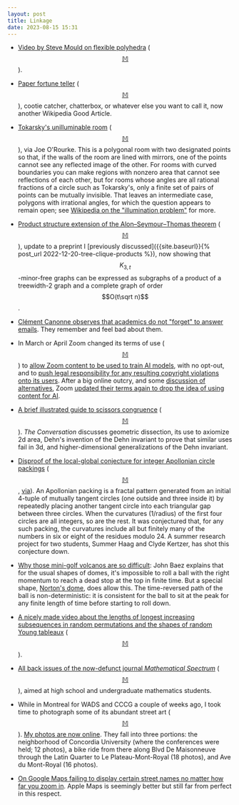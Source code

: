 ```yaml
---
layout: post
title: Linkage
date: 2023-08-15 15:31
---
```

* [Video by Steve Mould on flexible polyhedra](https://www.youtube.com/watch?v=JiC6DbBoV4Y) <span style="white-space:nowrap">([$$\mathbb{M}$$](https://mathstodon.xyz/@robinhouston/110814099127989546)).</span>

* [Paper fortune teller](https://en.wikipedia.org/wiki/Paper_fortune_teller) <span style="white-space:nowrap">([$$\mathbb{M}$$](https://mathstodon.xyz/@11011110/110820688879250478)),</span> cootie catcher, chatterbox, or whatever else you want to call it, now another Wikipedia Good Article.

* [Tokarsky's unilluminable room](https://makezine.com/article/technology/computers-mobile/the-unilluminable-room-problem/) <span style="white-space:nowrap">([$$\mathbb{M}$$](https://mathstodon.xyz/@11011110/110827924214552616)),</span> via Joe O'Rourke. This is a polygonal room with two designated points so that, if the walls of the room are lined with mirrors, one of the points cannot see any reflected image of the other. For rooms with curved boundaries you can make regions with nonzero area that cannot see reflections of each other, but for rooms whose angles are all rational fractions of a circle such as Tokarsky's, only a finite set of pairs of points can be mutually invisible. That leaves an intermediate case, polygons with irrational angles, for which the question appears to remain open; see [Wikipedia on the "illumination problem"](https://en.wikipedia.org/wiki/Illumination_problem) for more.

* [Product structure extension of the Alon–Seymour–Thomas theorem](https://arxiv.org/abs/2212.08739) <span style="white-space:nowrap">([$$\mathbb{M}$$](https://mathstodon.xyz/@DavidWood/110828271125932844)),</span> update to a preprint I [previously discussed]({{site.baseurl}}{% post_url 2022-12-20-tree-clique-products %}), now showing that <span style="white-space:nowrap">$$K_{3,t}$$-minor-free</span> graphs can be expressed as subgraphs of a product of a <span style="white-space:nowrap">treewidth-2</span> graph and a complete graph of <span style="white-space:nowrap">order $$O(t\sqrt n)$$.</span>

* [Clément Canonne observes that academics do not "forget" to answer emails](https://mathstodon.xyz/@ccanonne/110842350503487374). They remember and feel bad about them.

* In March or April Zoom changed its terms of use <span style="white-space:nowrap">([$$\mathbb{M}$$](https://mathstodon.xyz/@11011110/110849610932572476))</span> to [allow Zoom content to be used to train AI models](https://www.cnbc.com/2023/08/07/zoom-ai-tools-trained-using-some-customer-data.html), with no opt-out, and to [push legal responsibility for any resulting copyright violations onto its users](https://the.webm.ink/not-using-zoom). After a big online outcry, and some [discussion of alternatives](https://mathstodon.xyz/@MedievalMideast@hcommons.social/110838371676478198), Zoom [updated their terms again to drop the idea of using content for AI](https://www.darkreading.com/analytics/following-pushback-zoom-says-it-won-t-use-customer-data-to-train-ai-models).

* [A brief illustrated guide to scissors congruence](https://theconversation.com/a-brief-illustrated-guide-to-scissors-congruence-an-ancient-geometric-idea-thats-still-fueling-cutting-edge-mathematical-research-210612) <span style="white-space:nowrap">([$$\mathbb{M}$$](https://mathstodon.xyz/@11011110/110860739911305761)).</span> _The Conversation_ discusses geometric dissection, its use to axiomize 2d area, Dehn's invention of the Dehn invariant to prove that similar uses fail in 3d, and higher-dimensional generalizations of the Dehn invariant.

* [Disproof of the local-global conjecture for integer Apollonian circle packings](https://arxiv.org/abs/2307.02749) <span style="white-space:nowrap">([$$\mathbb{M}$$](https://mathstodon.xyz/@11011110/110866392166634590),</span> [via](https://www.quantamagazine.org/two-students-shoot-down-a-widely-believed-math-conjecture-20230810/)). An Apollonian packing is a fractal pattern generated from an initial 4-tuple of mutually tangent circles (one outside and three inside it) by repeatedly placing another tangent circle into each triangular gap between three circles. When the curvatures (1/radius) of the first four circles are all integers, so are the rest. It was conjectured that, for any such packing, the curvatures include all but finitely many of the numbers in six or eight of the residues modulo 24. A summer research project for two students, Summer Haag and Clyde Kertzer, has shot this conjecture down.

* [Why those mini-golf volcanos are so difficult](https://mathstodon.xyz/@johncarlosbaez/110837164228009336): John Baez explains that for the usual shapes of domes, it's impossible to roll a ball with the right momentum to reach a dead stop at the top in finite time. But a special shape, [Norton's dome](https://en.wikipedia.org/wiki/Norton%27s_dome), does allow this. The time-reversed path of the ball is non-deterministic: it is consistent for the ball to sit at the peak for any finite length of time before starting to roll down. 

* [A nicely made video about the lengths of longest increasing subsequences in random permutations and the shapes of random Young tableaux](https://www.youtube.com/watch?v=6WjnRyYLmM4) <span style="white-space:nowrap">([$$\mathbb{M}$$](https://mathstodon.xyz/@gerenuk/110824182369107737)).</span>

* [All back issues of the now-defunct journal _Mathematical Spectrum_](https://www.appliedprobability.org/publications/mathematical-spectrum) <span style="white-space:nowrap">([$$\mathbb{M}$$](https://mathstodon.xyz/@jsiehler/110855443276243586)),</span> aimed at high school and undergraduate mathematics students.

* While in Montreal for WADS and CCCG a couple of weeks ago, I took time to photograph some of its abundant street art <span style="white-space:nowrap">([$$\mathbb{M}$$](https://mathstodon.xyz/@11011110/110884988964160062)).</span> [My photos are now online](https://www.ics.uci.edu/~eppstein/pix/msa/index.html). They fall into three portions: the neighborhood of Concordia University (where the conferences were held; 12 photos), a bike ride from there along Blvd De Maisonneuve through the Latin Quarter to Le Plateau-Mont-Royal (18 photos), and Ave du Mont-Royal (16 photos).

* [On Google Maps failing to display certain street names no matter how far you zoom in](https://mathstodon.xyz/@dpiponi/110874164927449529). Apple Maps is seemingly better but still far from perfect in this respect.
